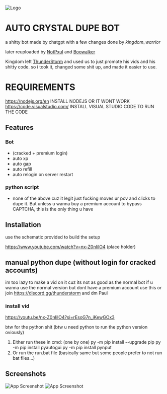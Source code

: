 
![Logo](https://i.imgur.com/F86N1G3.png)




# AUTO CRYSTAL DUPE BOT

a shitty bot made by chatgpt with a few changes done by _kingdom_warrior_

later reuploaded by [NotPxul](https://guns.lol/pxul) and [Boowalker](https://boowalker.lol)

Kingdom left [ThunderStorm](https://discord.gg/thunderstorm) and used us to just promote his vids
and his shitty code. so i took it, changed some shit up, and made it easier to use. 


# REQUIREMENTS
https://nodejs.org/en
INSTALL NODEJS OR IT WONT WORK
https://code.visualstudio.com/
INSTALL VISUAL STUDIO CODE TO RUN THE CODE



## Features

### Bot 
- (cracked + premium login)
- auto xp
- auto gap
- auto refill
- auto relogin on server restart

### python script

- none of the above cuz it legit just fucking moves ur pov and clicks to dupe it. But unless u wanna buy a premium account to bypass CAPTCHA, this is the only thing u have


## Installation

use the schematic provided to build the setup  

https://www.youtube.com/watch?v=nx-Z0nIilO4 (place holder)



## manual python dupe (without login for cracked accounts)
im too lazy to make a vid on it cuz its not as good as the normal bot
if u wanna use the normal version but dont have a premium account use this or join https://discord.gg/thunderstorm and dm Paul

### install vid
https://youtu.be/nx-Z0nIilO4?si=rEsoG7n_iKewGOx3

btw for the python shit (btw u need python to run the python version oviously)
1. Either run these in cmd: (one by one)
py -m pip install --upgrade pip
py -m pip install pyautogui
py -m pip install pynput
2. Or run the run.bat file (basically same but some people prefer to not run bat files…)

## Screenshots

![App Screenshot](https://i.imgur.com/dk2QdEl.png)
![App Screenshot](https://i.imgur.com/wuzVEUx.gif) 



